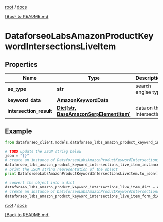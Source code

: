 [root](./../ "root") / [docs](./ "docs")

[[Back to README.md]](./../README.md "[Back to README.md]")

# DataforseoLabsAmazonProductKeywordIntersectionsLiveItem

## Properties

Name | Type | Description | Notes
------------ | ------------- | ------------- | -------------
**se_type** | **str** | search engine type | [optional]
**keyword_data** | [**AmazonKeywordData**](AmazonKeywordData.md) |  | [optional]
**intersection_result** | [**Dict[str, BaseAmazonSerpElementItem]**](BaseAmazonSerpElementItem.md) | data on the intersection | [optional]

## Example

```python
from dataforseo_client.models.dataforseo_labs_amazon_product_keyword_intersections_live_item import DataforseoLabsAmazonProductKeywordIntersectionsLiveItem

# TODO update the JSON string below
json = "{}"
# create an instance of DataforseoLabsAmazonProductKeywordIntersectionsLiveItem from a JSON string
dataforseo_labs_amazon_product_keyword_intersections_live_item_instance = DataforseoLabsAmazonProductKeywordIntersectionsLiveItem.from_json(json)
# print the JSON string representation of the object
print DataforseoLabsAmazonProductKeywordIntersectionsLiveItem.to_json()

# convert the object into a dict
dataforseo_labs_amazon_product_keyword_intersections_live_item_dict = dataforseo_labs_amazon_product_keyword_intersections_live_item_instance.to_dict()
# create an instance of DataforseoLabsAmazonProductKeywordIntersectionsLiveItem from a dict
dataforseo_labs_amazon_product_keyword_intersections_live_item_form_dict = dataforseo_labs_amazon_product_keyword_intersections_live_item.from_dict(dataforseo_labs_amazon_product_keyword_intersections_live_item_dict)
```

  

[root](./../ "root") / [docs](./ "docs")

[[Back to README.md]](./../README.md "[Back to README.md]")